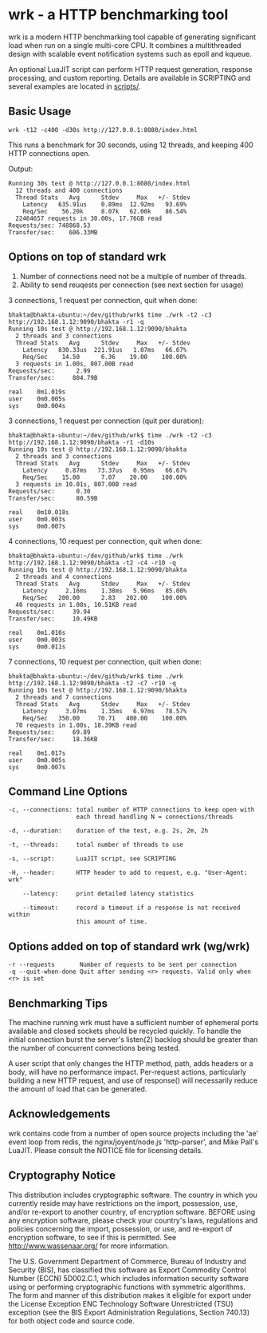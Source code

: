 # wrk - a HTTP benchmarking tool

  wrk is a modern HTTP benchmarking tool capable of generating significant
  load when run on a single multi-core CPU. It combines a multithreaded
  design with scalable event notification systems such as epoll and kqueue.

  An optional LuaJIT script can perform HTTP request generation, response
  processing, and custom reporting. Details are available in SCRIPTING and
  several examples are located in [scripts/](scripts/).

## Basic Usage

    wrk -t12 -c400 -d30s http://127.0.0.1:8080/index.html

  This runs a benchmark for 30 seconds, using 12 threads, and keeping
  400 HTTP connections open.

  Output:

    Running 30s test @ http://127.0.0.1:8080/index.html
      12 threads and 400 connections
      Thread Stats   Avg      Stdev     Max   +/- Stdev
        Latency   635.91us    0.89ms  12.92ms   93.69%
        Req/Sec    56.20k     8.07k   62.00k    86.54%
      22464657 requests in 30.00s, 17.76GB read
    Requests/sec: 748868.53
    Transfer/sec:    606.33MB

## Options on top of standard wrk
  1. Number of connections need not be a multiple of number of threads.
  2. Ability to send <n> reuqests per connection (see next section for usage)

  3 connections, 1 request per connection, quit when done:

    bhakta@bhakta-ubuntu:~/dev/github/wrk$ time ./wrk -t2 -c3 http://192.168.1.12:9090/bhakta -r1 -q
    Running 10s test @ http://192.168.1.12:9090/bhakta
      2 threads and 3 connections
      Thread Stats   Avg      Stdev     Max   +/- Stdev
        Latency   830.33us  221.91us   1.07ms   66.67%
        Req/Sec    14.50      6.36    19.00    100.00%
      3 requests in 1.00s, 807.00B read
    Requests/sec:      2.99
    Transfer/sec:     804.79B

    real    0m1.019s
    user    0m0.005s
    sys     0m0.004s


  3 connections, 1 request per connection (quit per duration):

    bhakta@bhakta-ubuntu:~/dev/github/wrk$ time ./wrk -t2 -c3 http://192.168.1.12:9090/bhakta -r1 -d10s
    Running 10s test @ http://192.168.1.12:9090/bhakta
      2 threads and 3 connections
      Thread Stats   Avg      Stdev     Max   +/- Stdev
        Latency     0.87ms   73.37us   0.95ms   66.67%
        Req/Sec    15.00      7.07    20.00    100.00%
      3 requests in 10.01s, 807.00B read
    Requests/sec:      0.30
    Transfer/sec:      80.59B

    real    0m10.018s
    user    0m0.003s
    sys     0m0.007s

  4 connections, 10 request per connection, quit when done:

    bhakta@bhakta-ubuntu:~/dev/github/wrk$ time ./wrk  http://192.168.1.12:9090/bhakta -t2 -c4 -r10 -q
    Running 10s test @ http://192.168.1.12:9090/bhakta
      2 threads and 4 connections
      Thread Stats   Avg      Stdev     Max   +/- Stdev
        Latency     2.16ms    1.38ms   5.96ms   85.00%
        Req/Sec   200.00      2.83   202.00    100.00%
      40 requests in 1.00s, 10.51KB read
    Requests/sec:     39.94
    Transfer/sec:     10.49KB

    real    0m1.010s
    user    0m0.003s
    sys     0m0.011s

  7 connections, 10 request per connection, quit when done:

    bhakta@bhakta-ubuntu:~/dev/github/wrk$ time ./wrk  http://192.168.1.12:9090/bhakta -t2 -c7 -r10 -q
    Running 10s test @ http://192.168.1.12:9090/bhakta
      2 threads and 7 connections
      Thread Stats   Avg      Stdev     Max   +/- Stdev
        Latency     3.07ms    1.35ms   6.97ms   78.57%
        Req/Sec   350.00     70.71   400.00    100.00%
      70 requests in 1.00s, 18.39KB read
    Requests/sec:     69.89
    Transfer/sec:     18.36KB

    real    0m1.017s
    user    0m0.005s
    sys     0m0.007s

## Command Line Options

    -c, --connections: total number of HTTP connections to keep open with
                       each thread handling N = connections/threads

    -d, --duration:    duration of the test, e.g. 2s, 2m, 2h

    -t, --threads:     total number of threads to use

    -s, --script:      LuaJIT script, see SCRIPTING

    -H, --header:      HTTP header to add to request, e.g. "User-Agent: wrk"

        --latency:     print detailed latency statistics

        --timeout:     record a timeout if a response is not received within
                       this amount of time.

## Options added on top of standard wrk (wg/wrk)
    -r --requests       Number of requests to be sent per connection
    -q --quit-when-done Quit after sending <r> requests. Valid only when <r> is set

## Benchmarking Tips

  The machine running wrk must have a sufficient number of ephemeral ports
  available and closed sockets should be recycled quickly. To handle the
  initial connection burst the server's listen(2) backlog should be greater
  than the number of concurrent connections being tested.

  A user script that only changes the HTTP method, path, adds headers or
  a body, will have no performance impact. Per-request actions, particularly
  building a new HTTP request, and use of response() will necessarily reduce
  the amount of load that can be generated.

## Acknowledgements

  wrk contains code from a number of open source projects including the
  'ae' event loop from redis, the nginx/joyent/node.js 'http-parser',
  and Mike Pall's LuaJIT. Please consult the NOTICE file for licensing
  details.

## Cryptography Notice

  This distribution includes cryptographic software. The country in
  which you currently reside may have restrictions on the import,
  possession, use, and/or re-export to another country, of encryption
  software. BEFORE using any encryption software, please check your
  country's laws, regulations and policies concerning the import,
  possession, or use, and re-export of encryption software, to see if
  this is permitted. See <http://www.wassenaar.org/> for more
  information.

  The U.S. Government Department of Commerce, Bureau of Industry and
  Security (BIS), has classified this software as Export Commodity
  Control Number (ECCN) 5D002.C.1, which includes information security
  software using or performing cryptographic functions with symmetric
  algorithms. The form and manner of this distribution makes it
  eligible for export under the License Exception ENC Technology
  Software Unrestricted (TSU) exception (see the BIS Export
  Administration Regulations, Section 740.13) for both object code and
  source code.
